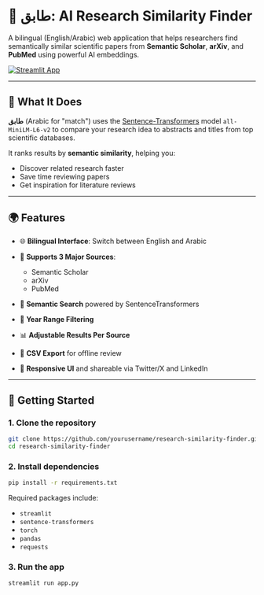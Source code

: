 
# 🔎 طابق: AI Research Similarity Finder

A bilingual (English/Arabic) web application that helps researchers find semantically similar scientific papers from **Semantic Scholar**, **arXiv**, and **PubMed** using powerful AI embeddings.

[![Streamlit App](https://img.shields.io/badge/Live%20App-Click%20Here-brightgreen)](https://your-app-url.com)

---

## 🧠 What It Does

**طابق** (Arabic for "match") uses the [Sentence-Transformers](https://www.sbert.net/) model `all-MiniLM-L6-v2` to compare your research idea to abstracts and titles from top scientific databases.

It ranks results by **semantic similarity**, helping you:

* Discover related research faster
* Save time reviewing papers
* Get inspiration for literature reviews

---

## 🌍 Features

* 🌐 **Bilingual Interface**: Switch between English and Arabic
* 🧬 **Supports 3 Major Sources**:

  * Semantic Scholar
  * arXiv
  * PubMed
* 🎯 **Semantic Search** powered by SentenceTransformers
* 📆 **Year Range Filtering**
* 📊 **Adjustable Results Per Source**
* 📁 **CSV Export** for offline review
* 📱 **Responsive UI** and shareable via Twitter/X and LinkedIn

---

## 🚀 Getting Started

### 1. Clone the repository

```bash
git clone https://github.com/yourusername/research-similarity-finder.git
cd research-similarity-finder
```

### 2. Install dependencies

```bash
pip install -r requirements.txt
```

Required packages include:

* `streamlit`
* `sentence-transformers`
* `torch`
* `pandas`
* `requests`

### 3. Run the app

```bash
streamlit run app.py
```

